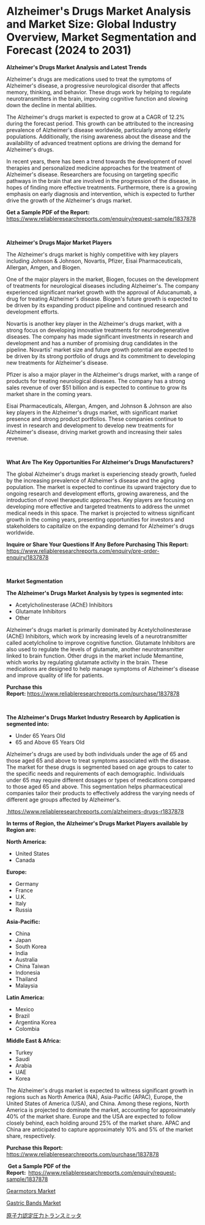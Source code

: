 <p><h1>Alzheimer's Drugs Market Analysis and Market Size: Global Industry Overview, Market Segmentation and Forecast (2024 to 2031)</h1></p><p><strong>Alzheimer's Drugs Market Analysis and Latest Trends</strong></p>
<p><p>Alzheimer's drugs are medications used to treat the symptoms of Alzheimer's disease, a progressive neurological disorder that affects memory, thinking, and behavior. These drugs work by helping to regulate neurotransmitters in the brain, improving cognitive function and slowing down the decline in mental abilities.</p><p>The Alzheimer's drugs market is expected to grow at a CAGR of 12.2% during the forecast period. This growth can be attributed to the increasing prevalence of Alzheimer's disease worldwide, particularly among elderly populations. Additionally, the rising awareness about the disease and the availability of advanced treatment options are driving the demand for Alzheimer's drugs.</p><p>In recent years, there has been a trend towards the development of novel therapies and personalized medicine approaches for the treatment of Alzheimer's disease. Researchers are focusing on targeting specific pathways in the brain that are involved in the progression of the disease, in hopes of finding more effective treatments. Furthermore, there is a growing emphasis on early diagnosis and intervention, which is expected to further drive the growth of the Alzheimer's drugs market.</p></p>
<p><strong>Get a Sample PDF of the Report:&nbsp;</strong> <a href="https://www.reliableresearchreports.com/enquiry/request-sample/1837878">https://www.reliableresearchreports.com/enquiry/request-sample/1837878</a></p>
<p>&nbsp;</p>
<p><strong>Alzheimer's Drugs Major Market Players</strong></p>
<p><p>The Alzheimer's drugs market is highly competitive with key players including Johnson & Johnson, Novartis, Pfizer, Eisai Pharmaceuticals, Allergan, Amgen, and Biogen. </p><p>One of the major players in the market, Biogen, focuses on the development of treatments for neurological diseases including Alzheimer's. The company experienced significant market growth with the approval of Aducanumab, a drug for treating Alzheimer's disease. Biogen's future growth is expected to be driven by its expanding product pipeline and continued research and development efforts.</p><p>Novartis is another key player in the Alzheimer's drugs market, with a strong focus on developing innovative treatments for neurodegenerative diseases. The company has made significant investments in research and development and has a number of promising drug candidates in the pipeline. Novartis' market size and future growth potential are expected to be driven by its strong portfolio of drugs and its commitment to developing new treatments for Alzheimer's disease.</p><p>Pfizer is also a major player in the Alzheimer's drugs market, with a range of products for treating neurological diseases. The company has a strong sales revenue of over $51 billion and is expected to continue to grow its market share in the coming years.</p><p>Eisai Pharmaceuticals, Allergan, Amgen, and Johnson & Johnson are also key players in the Alzheimer's drugs market, with significant market presence and strong product portfolios. These companies continue to invest in research and development to develop new treatments for Alzheimer's disease, driving market growth and increasing their sales revenue.</p></p>
<p>&nbsp;</p>
<p><strong>What Are The Key Opportunities For Alzheimer's Drugs Manufacturers?</strong></p>
<p><p>The global Alzheimer's drugs market is experiencing steady growth, fueled by the increasing prevalence of Alzheimer's disease and the aging population. The market is expected to continue its upward trajectory due to ongoing research and development efforts, growing awareness, and the introduction of novel therapeutic approaches. Key players are focusing on developing more effective and targeted treatments to address the unmet medical needs in this space. The market is projected to witness significant growth in the coming years, presenting opportunities for investors and stakeholders to capitalize on the expanding demand for Alzheimer's drugs worldwide.</p></p>
<p><strong>Inquire or Share Your Questions If Any Before Purchasing This Report:</strong> <a href="https://www.reliableresearchreports.com/enquiry/pre-order-enquiry/1837878">https://www.reliableresearchreports.com/enquiry/pre-order-enquiry/1837878</a></p>
<p>&nbsp;</p>
<p><strong>Market Segmentation</strong></p>
<p><strong>The Alzheimer's Drugs Market Analysis by types is segmented into:</strong></p>
<p><ul><li>Acetylcholinesterase (AChE) Inhibitors</li><li>Glutamate Inhibitors</li><li>Other</li></ul></p>
<p><p>Alzheimer's drugs market is primarily dominated by Acetylcholinesterase (AChE) Inhibitors, which work by increasing levels of a neurotransmitter called acetylcholine to improve cognitive function. Glutamate Inhibitors are also used to regulate the levels of glutamate, another neurotransmitter linked to brain function. Other drugs in the market include Memantine, which works by regulating glutamate activity in the brain. These medications are designed to help manage symptoms of Alzheimer's disease and improve quality of life for patients.</p></p>
<p><strong>Purchase this Report:&nbsp;</strong><a href="https://www.reliableresearchreports.com/purchase/1837878">https://www.reliableresearchreports.com/purchase/1837878</a></p>
<p>&nbsp;</p>
<p><strong>The Alzheimer's Drugs Market Industry Research by Application is segmented into:</strong></p>
<p><ul><li>Under 65 Years Old</li><li>65 and Above 65 Years Old</li></ul></p>
<p><p>Alzheimer's drugs are used by both individuals under the age of 65 and those aged 65 and above to treat symptoms associated with the disease. The market for these drugs is segmented based on age groups to cater to the specific needs and requirements of each demographic. Individuals under 65 may require different dosages or types of medications compared to those aged 65 and above. This segmentation helps pharmaceutical companies tailor their products to effectively address the varying needs of different age groups affected by Alzheimer's.</p></p>
<p><a href="https://www.reliableresearchreports.com/alzheimers-drugs-r1837878">&nbsp;https://www.reliableresearchreports.com/alzheimers-drugs-r1837878</a></p>
<p><strong>In terms of Region, the Alzheimer's Drugs Market Players available by Region are:</strong></p>
<p>
    <p> <strong> North America: </strong>
        <ul>
            <li>United States</li>
            <li>Canada</li>
        </ul>
        </p> 
    <p> <strong> Europe: </strong>
        <ul>
            <li>Germany</li>
            <li>France</li>
            <li>U.K.</li>
            <li>Italy</li>
            <li>Russia</li>
        </ul>
        </p> 
    <p> <strong> Asia-Pacific: </strong>
        <ul>
            <li>China</li>
            <li>Japan</li>
            <li>South Korea</li>
            <li>India</li>
            <li>Australia</li>
            <li>China Taiwan</li>
            <li>Indonesia</li>
            <li>Thailand</li>
            <li>Malaysia</li>
        </ul>
        </p> 
    <p> <strong> Latin America: </strong>
        <ul>
            <li>Mexico</li>
            <li>Brazil</li>
            <li>Argentina Korea</li>
            <li>Colombia</li>
        </ul>
        </p> 
    <p> <strong> Middle East & Africa: </strong>
        <ul>
            <li>Turkey</li>
            <li>Saudi</li>
            <li>Arabia</li>
            <li>UAE</li>
            <li>Korea</li>
        </ul>
    </p>
    </p>
<p><p>The Alzheimer's drugs market is expected to witness significant growth in regions such as North America (NA), Asia-Pacific (APAC), Europe, the United States of America (USA), and China. Among these regions, North America is projected to dominate the market, accounting for approximately 40% of the market share. Europe and the USA are expected to follow closely behind, each holding around 25% of the market share. APAC and China are anticipated to capture approximately 10% and 5% of the market share, respectively.</p></p>
<p><strong>Purchase this Report: </strong><a href="https://www.reliableresearchreports.com/purchase/1837878">https://www.reliableresearchreports.com/purchase/1837878</a></p>
<p>&nbsp;<strong>Get a Sample PDF of the Report:&nbsp;&nbsp;</strong><a href="https://www.reliableresearchreports.com/enquiry/request-sample/1837878">https://www.reliableresearchreports.com/enquiry/request-sample/1837878</a></p>
<p><strong></strong></p>
<p><p><a href="https://github.com/kosella/Market-Research-Report-List-4/blob/main/gearmotors-market.md">Gearmotors Market</a></p><p><a href="https://github.com/nathandecarvalho/Market-Research-Report-List-4/blob/main/gastric-bands-market.md">Gastric Bands Market</a></p><p><a href="https://github.com/FredaJerde/Market-Research-Report-List-1/blob/main/1686183178277.md">原子力認定圧力トランスミッタ</a></p></p>